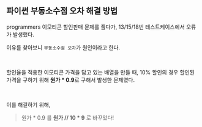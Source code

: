 ## 파이썬 부동소수점 오차 해결 방법

programmers 이모티콘 할인판매 문제를 풀다가, 13/15/18번 테스트케이스에서 오류가 발생했다.

이유를 찾아보니 `부동소수점 오차`가 원인이라고 한다.

<Br/>

할인율을 적용한 이모티콘 가격을 담고 있는 배열을 만들 때, 10% 할인의 경우 할인된 가격을 구하기 위해 **원가 * 0.9**로 구해서 발생한 문제였다.

<br/>

이를 해결하기 위해, 
> 원가 * 0.9 를 **원가 // 10 * 9** 로 바꾸었다!
